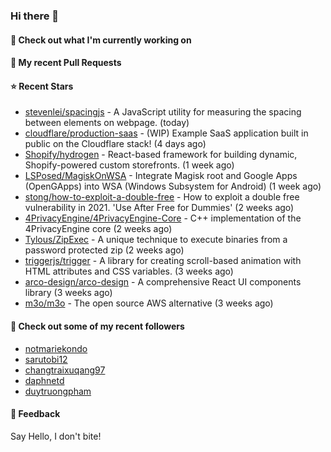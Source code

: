 ### Hi there 👋

#### 👷 Check out what I'm currently working on

#### 🔨 My recent Pull Requests


#### ⭐ Recent Stars

- [stevenlei/spacingjs](https://github.com/stevenlei/spacingjs) - A JavaScript utility for measuring the spacing between elements on webpage. (today)
- [cloudflare/production-saas](https://github.com/cloudflare/production-saas) - (WIP) Example SaaS application built in public on the Cloudflare stack! (4 days ago)
- [Shopify/hydrogen](https://github.com/Shopify/hydrogen) - React-based framework for building dynamic, Shopify-powered custom storefronts. (1 week ago)
- [LSPosed/MagiskOnWSA](https://github.com/LSPosed/MagiskOnWSA) - Integrate Magisk root and Google Apps (OpenGApps) into WSA (Windows Subsystem for Android) (1 week ago)
- [stong/how-to-exploit-a-double-free](https://github.com/stong/how-to-exploit-a-double-free) - How to exploit a double free vulnerability in 2021. &#39;Use After Free for Dummies&#39; (2 weeks ago)
- [4PrivacyEngine/4PrivacyEngine-Core](https://github.com/4PrivacyEngine/4PrivacyEngine-Core) - C&#43;&#43; implementation of the 4PrivacyEngine core (2 weeks ago)
- [Tylous/ZipExec](https://github.com/Tylous/ZipExec) - A unique technique to execute binaries from a password protected zip (2 weeks ago)
- [triggerjs/trigger](https://github.com/triggerjs/trigger) - A library for creating scroll-based animation with HTML attributes and CSS variables. (3 weeks ago)
- [arco-design/arco-design](https://github.com/arco-design/arco-design) - A comprehensive React UI components library (3 weeks ago)
- [m3o/m3o](https://github.com/m3o/m3o) - The open source AWS alternative (3 weeks ago)

#### 👯 Check out some of my recent followers

- [notmariekondo](https://github.com/notmariekondo)
- [sarutobi12](https://github.com/sarutobi12)
- [changtraixuqang97](https://github.com/changtraixuqang97)
- [daphnetd](https://github.com/daphnetd)
- [duytruongpham](https://github.com/duytruongpham)

#### 💬 Feedback

Say Hello, I don't bite!